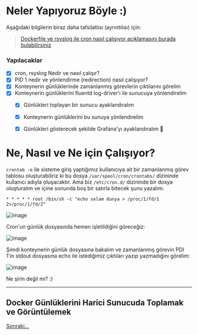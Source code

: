 # Neler Yapıyoruz Böyle :)

Aşağıdaki bilgilerin biraz daha tafsilatlısı (ayrıntılısı) için:
> [Dockerfile ve rsyslog ile cron nasıl çalışıyor açıklamasını burada bulabilirsiniz](./etc-crontab/README.md)

### Yapılacaklar

- [x] cron, rsyslog Nedir ve nasıl çalışır?
- [x] PID 1 nedir ve yönlendirme (redirection) nasıl çalışıyor?
- [x] Konteynerin günlüklerinde zamanlanmış görevlerin çıktılarını görelim
- [x] Konteynerin günlüklerini fluentd log-driver'ı ile sunucuya yönlendirelim 
  - [x] Günlükleri toplayan bir sunucu ayaklandıralım
  - [x] Konteynerin günlüklerini bu sunuya yönlendirelim 
  - [x] Günlükleri gösterecek şekilde Grafana'yı ayaklandıralım :tada:



# Ne, Nasıl ve Ne için Çalışıyor?

`crontab -e` ile sisteme giriş yaptığımız kullanıcıya ait bir zamanlanmış görev tablosu oluşturabiliriz ki bu dosya `/var/spool/cron/crontabs/` dizininde kullanıcı adıyla oluşacaktır.
Ama biz `/etc/cron.d/` dizininde bir dosya oluşturalım ve içine sonunda boş bir satırla bitecek şunu yazalım:

```shell
* * * * * root /bin/sh -c "echo selam dunya > /proc/1/fd/1 2>/proc/1/fd/2"

```

![image](https://user-images.githubusercontent.com/261946/206898164-c1cbdcdf-3df9-4d11-a5d1-afdda24b10d1.png)

Cron'un günlük dosyasında hemen işletildiğini göreceğiz:

![image](https://user-images.githubusercontent.com/261946/206898145-58fba895-7d62-4a84-b93d-2eb9a10b1876.png)

Şimdi konteynerin günlük dosyasına bakalım ve zamanlanmış görevin PDI 1'in stdout dosyasına echo ile istediğimiz çıktıları yazıp yazmadığını görelim:

![image](https://user-images.githubusercontent.com/261946/206898364-a62b790f-ad89-4c87-97c6-65c4854d17aa.png)

Ne şirin değil mi? :)

---

## Docker Günlüklerini Harici Sunucuda Toplamak ve Görüntülemek

[Sonraki...](./cron-loki/README.md)
